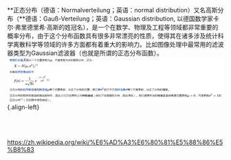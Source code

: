 **正态分布（德语：Normalverteilung；英语：normal
distribution）又名高斯分布（**德语：Gauß-Verteilung；英语：Gaussian
distribution,
以德国数学家卡尔·弗里德里希·高斯的姓冠名），是一个在数学、物理及工程等领域都非常重要的概率分布，由于这个分布函数具有很多非常漂亮的性质，使得其在诸多涉及统计科学离散科学等领域的许多方面都有着重大的影响力。比如图像处理中最常用的滤波器类型为Gaussian滤波器（也就是所谓的正态分布函数）。\
![](../../../media/deeplearning/math/normal_distribution.png){.align-left}

\
\
\
<https://zh.wikipedia.org/wiki/%E6%AD%A3%E6%80%81%E5%88%86%E5%B8%83>
